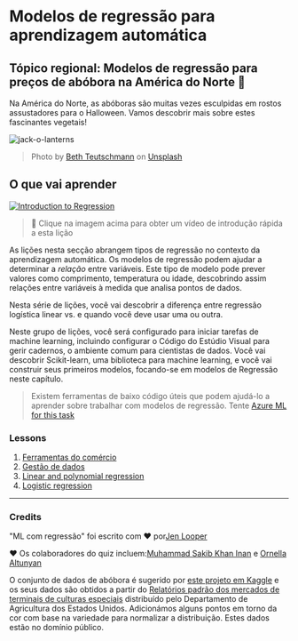 # Modelos de regressão para aprendizagem automática
## Tópico regional: Modelos de regressão para preços de abóbora na América do Norte 🎃

Na América do Norte, as abóboras são muitas vezes esculpidas em rostos assustadores para o Halloween. Vamos descobrir mais sobre estes fascinantes vegetais!

![jack-o-lanterns](./images/jack-o-lanterns.jpg)
> Photo by <a href="https://unsplash.com/@teutschmann?utm_source=unsplash&utm_medium=referral&utm_content=creditCopyText">Beth Teutschmann</a> on <a href="https://unsplash.com/s/photos/jack-o-lanterns?utm_source=unsplash&utm_medium=referral&utm_content=creditCopyText">Unsplash</a>

## O que vai aprender

[![Introduction to Regression](https://img.youtube.com/vi/5QnJtDad4iQ/0.jpg)](https://youtu.be/5QnJtDad4iQ "Regressão Vídeo de introdução - Clique para ver
!")
> 🎥 Clique na imagem acima para obter um vídeo de introdução rápida a esta lição

As lições nesta secção abrangem tipos de regressão no contexto da aprendizagem automática. Os modelos de regressão podem ajudar a determinar a _relação_ entre variáveis. Este tipo de modelo pode prever valores como comprimento, temperatura ou idade, descobrindo assim relações entre variáveis à medida que analisa pontos de dados.

Nesta série de lições, você vai descobrir a diferença entre regressão logística linear vs. e quando você deve usar uma ou outra.

Neste grupo de lições, você será configurado para iniciar tarefas de machine learning, incluindo configurar o Código do Estúdio Visual para gerir cadernos, o ambiente comum para cientistas de dados. Você vai descobrir Scikit-learn, uma biblioteca para machine learning, e você vai construir seus primeiros modelos, focando-se em modelos de Regressão neste capítulo.

> Existem ferramentas de baixo código úteis que podem ajudá-lo a aprender sobre trabalhar com modelos de regressão. Tente
[Azure ML for this task](https://docs.microsoft.com/learn/modules/create-regression-model-azure-machine-learning-designer/?WT.mc_id=academic-15963-cxa)

### Lessons

1. [Ferramentas do comércio](1-Tools/README.md)
2. [Gestão de dados](2-Data/README.md)
3. [Linear and polynomial regression](3-Linear/README.md)
4. [Logistic regression](4-Logistic/README.md)

---
### Credits

"ML com regressão" foi escrito com ♥️ por[Jen Looper](https://twitter.com/jenlooper)

♥️ Os colaboradores do quiz incluem:[Muhammad Sakib Khan Inan](https://twitter.com/Sakibinan) e [Ornella Altunyan](https://twitter.com/ornelladotcom)

O conjunto de dados de abóbora é sugerido por [este projeto em Kaggle](https://www.kaggle.com/usda/a-year-of-pumpkin-prices) e os seus dados são obtidos a partir do [Relatórios padrão dos mercados de terminais de culturas especiais](https://www.marketnews.usda.gov/mnp/fv-report-config-step1?type=termPrice) distribuído pelo Departamento de Agricultura dos Estados Unidos. Adicionámos alguns pontos em torno da cor com base na variedade para normalizar a distribuição. Estes dados estão no domínio público.
